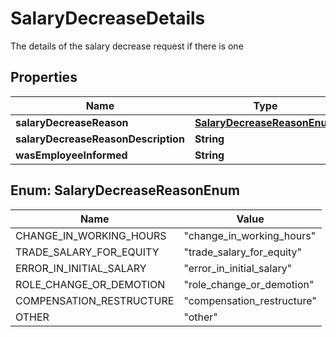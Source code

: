 

# SalaryDecreaseDetails

The details of the salary decrease request if there is one

## Properties

| Name | Type | Description | Notes |
|------------ | ------------- | ------------- | -------------|
|**salaryDecreaseReason** | [**SalaryDecreaseReasonEnum**](#SalaryDecreaseReasonEnum) |  |  [optional] |
|**salaryDecreaseReasonDescription** | **String** |  |  [optional] |
|**wasEmployeeInformed** | **String** |  |  [optional] |



## Enum: SalaryDecreaseReasonEnum

| Name | Value |
|---- | -----|
| CHANGE_IN_WORKING_HOURS | &quot;change_in_working_hours&quot; |
| TRADE_SALARY_FOR_EQUITY | &quot;trade_salary_for_equity&quot; |
| ERROR_IN_INITIAL_SALARY | &quot;error_in_initial_salary&quot; |
| ROLE_CHANGE_OR_DEMOTION | &quot;role_change_or_demotion&quot; |
| COMPENSATION_RESTRUCTURE | &quot;compensation_restructure&quot; |
| OTHER | &quot;other&quot; |



